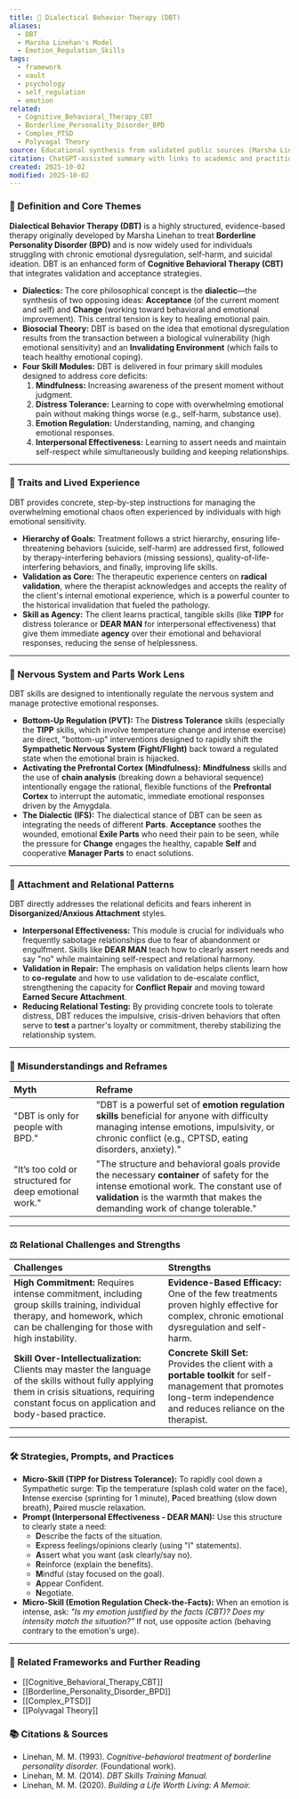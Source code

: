 ```yaml
---
title: 🔄 Dialectical Behavior Therapy (DBT)
aliases:
  - DBT
  - Marsha Linehan's Model
  - Emotion_Regulation_Skills
tags:
  - framework
  - vault
  - psychology
  - self_regulation
  - emotion
related:
  - Cognitive_Behavioral_Therapy_CBT
  - Borderline_Personality_Disorder_BPD
  - Complex_PTSD
  - Polyvagal Theory
source: Educational synthesis from validated public sources (Marsha Linehan's model)
citation: ChatGPT-assisted summary with links to academic and practitioner materials
created: 2025-10-02
modified: 2025-10-02
---
```


<!-- @format -->

### 🧩 Definition and Core Themes

**Dialectical Behavior Therapy (DBT)** is a highly structured, evidence-based therapy originally developed by Marsha Linehan to treat **Borderline Personality Disorder (BPD)** and is now widely used for individuals struggling with chronic emotional dysregulation, self-harm, and suicidal ideation. DBT is an enhanced form of **Cognitive Behavioral Therapy (CBT)** that integrates validation and acceptance strategies.

- **Dialectics:** The core philosophical concept is the **dialectic**—the synthesis of two opposing ideas: **Acceptance** (of the current moment and self) and **Change** (working toward behavioral and emotional improvement). This central tension is key to healing emotional pain.
- **Biosocial Theory:** DBT is based on the idea that emotional dysregulation results from the transaction between a biological vulnerability (high emotional sensitivity) and an **Invalidating Environment** (which fails to teach healthy emotional coping).
- **Four Skill Modules:** DBT is delivered in four primary skill modules designed to address core deficits:
  1.  **Mindfulness:** Increasing awareness of the present moment without judgment.
  2.  **Distress Tolerance:** Learning to cope with overwhelming emotional pain without making things worse (e.g., self-harm, substance use).
  3.  **Emotion Regulation:** Understanding, naming, and changing emotional responses.
  4.  **Interpersonal Effectiveness:** Learning to assert needs and maintain self-respect while simultaneously building and keeping relationships.

---

### 🌿 Traits and Lived Experience

DBT provides concrete, step-by-step instructions for managing the overwhelming emotional chaos often experienced by individuals with high emotional sensitivity.

- **Hierarchy of Goals:** Treatment follows a strict hierarchy, ensuring life-threatening behaviors (suicide, self-harm) are addressed first, followed by therapy-interfering behaviors (missing sessions), quality-of-life-interfering behaviors, and finally, improving life skills.
- **Validation as Core:** The therapeutic experience centers on **radical validation**, where the therapist acknowledges and accepts the reality of the client's internal emotional experience, which is a powerful counter to the historical invalidation that fueled the pathology.
- **Skill as Agency:** The client learns practical, tangible skills (like **TIPP** for distress tolerance or **DEAR MAN** for interpersonal effectiveness) that give them immediate **agency** over their emotional and behavioral responses, reducing the sense of helplessness.

---

### 🧠 Nervous System and Parts Work Lens

DBT skills are designed to intentionally regulate the nervous system and manage protective emotional responses.

- **Bottom-Up Regulation (PVT):** The **Distress Tolerance** skills (especially the **TIPP** skills, which involve temperature change and intense exercise) are direct, "bottom-up" interventions designed to rapidly shift the **Sympathetic Nervous System (Fight/Flight)** back toward a regulated state when the emotional brain is hijacked.
- **Activating the Prefrontal Cortex (Mindfulness):** **Mindfulness** skills and the use of **chain analysis** (breaking down a behavioral sequence) intentionally engage the rational, flexible functions of the **Prefrontal Cortex** to interrupt the automatic, immediate emotional responses driven by the Amygdala.
- **The Dialectic (IFS):** The dialectical stance of DBT can be seen as integrating the needs of different **Parts**. **Acceptance** soothes the wounded, emotional **Exile Parts** who need their pain to be seen, while the pressure for **Change** engages the healthy, capable **Self** and cooperative **Manager Parts** to enact solutions.

---

### 💞 Attachment and Relational Patterns

DBT directly addresses the relational deficits and fears inherent in **Disorganized/Anxious Attachment** styles.

- **Interpersonal Effectiveness:** This module is crucial for individuals who frequently sabotage relationships due to fear of abandonment or engulfment. Skills like **DEAR MAN** teach how to clearly assert needs and say "no" while maintaining self-respect and relational harmony.
- **Validation in Repair:** The emphasis on validation helps clients learn how to **co-regulate** and how to use validation to de-escalate conflict, strengthening the capacity for **Conflict Repair** and moving toward **Earned Secure Attachment**.
- **Reducing Relational Testing:** By providing concrete tools to tolerate distress, DBT reduces the impulsive, crisis-driven behaviors that often serve to **test** a partner's loyalty or commitment, thereby stabilizing the relationship system.

---

### 🔄 Misunderstandings and Reframes

| Myth                                                   | Reframe                                                                                                                                                                                                                |
| :----------------------------------------------------- | :--------------------------------------------------------------------------------------------------------------------------------------------------------------------------------------------------------------------- |
| "DBT is only for people with BPD."                     | "DBT is a powerful set of **emotion regulation skills** beneficial for anyone with difficulty managing intense emotions, impulsivity, or chronic conflict (e.g., CPTSD, eating disorders, anxiety)."                   |
| "It’s too cold or structured for deep emotional work." | "The structure and behavioral goals provide the necessary **container** of safety for the intense emotional work. The constant use of **validation** is the warmth that makes the demanding work of change tolerable." |

---

### ⚖️ Relational Challenges and Strengths

| Challenges                                                                                                                                                                                           | Strengths                                                                                                                                                               |
| :--------------------------------------------------------------------------------------------------------------------------------------------------------------------------------------------------- | :---------------------------------------------------------------------------------------------------------------------------------------------------------------------- |
| **High Commitment:** Requires intense commitment, including group skills training, individual therapy, and homework, which can be challenging for those with high instability.                       | **Evidence-Based Efficacy:** One of the few treatments proven highly effective for complex, chronic emotional dysregulation and self-harm.                              |
| **Skill Over-Intellectualization:** Clients may master the language of the skills without fully applying them in crisis situations, requiring constant focus on application and body-based practice. | **Concrete Skill Set:** Provides the client with a **portable toolkit** for self-management that promotes long-term independence and reduces reliance on the therapist. |

---

### 🛠️ Strategies, Prompts, and Practices

- **Micro-Skill (TIPP for Distress Tolerance):** To rapidly cool down a Sympathetic surge: **T**ip the temperature (splash cold water on the face), **I**ntense exercise (sprinting for 1 minute), **P**aced breathing (slow down breath), **P**aired muscle relaxation.
- **Prompt (Interpersonal Effectiveness - DEAR MAN):** Use this structure to clearly state a need:
  - **D**escribe the facts of the situation.
  - **E**xpress feelings/opinions clearly (using "I" statements).
  - **A**ssert what you want (ask clearly/say no).
  - **R**einforce (explain the benefits).
  - **M**indful (stay focused on the goal).
  - **A**ppear Confident.
  - **N**egotiate.
- **Micro-Skill (Emotion Regulation Check-the-Facts):** When an emotion is intense, ask: _"Is my emotion justified by the facts (CBT)? Does my intensity match the situation?"_ If not, use opposite action (behaving contrary to the emotion's urge).

---

### 🔗 Related Frameworks and Further Reading

- [[Cognitive_Behavioral_Therapy_CBT]]
- [[Borderline_Personality_Disorder_BPD]]
- [[Complex_PTSD]]
- [[Polyvagal Theory]]

### 📚 Citations & Sources

- Linehan, M. M. (1993). _Cognitive-behavioral treatment of borderline personality disorder._ (Foundational work).
- Linehan, M. M. (2014). _DBT Skills Training Manual._
- Linehan, M. M. (2020). _Building a Life Worth Living: A Memoir._
